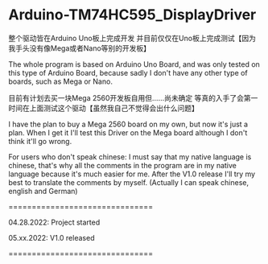 # Arduino-TM74HC595_DisplayDriver

整个驱动皆在Arduino Uno板上完成开发 并目前仅仅在Uno板上完成测试【因为我手头没有像Mega或者Nano等别的开发板】

The whole program is based on Arduino Uno Board, and was only tested on this type of Arduino Board, because sadly I don't have any other type of boards, such as Mega or Nano.

目前有计划去买一块Mega 2560开发板自用但……尚未确定 等真的入手了会第一时间在上面测试这个驱动【虽然我自己不觉得会出什么问题】

I have the plan to buy a Mega 2560 board on my own, but now it's just a plan. When I get it I'll test this Driver on the Mega board although I don't think it'll go wrong.

For users who don't speak chinese: I must say that my native language is chinese, that's why all the comments in the program are in my native language because it's much easier for me. After the V1.0 release I'll try my best to translate the comments by myself. (Actually I can speak chinese, english and German)

===============================

04.28.2022: Project started

05.xx.2022: V1.0 released

===============================
